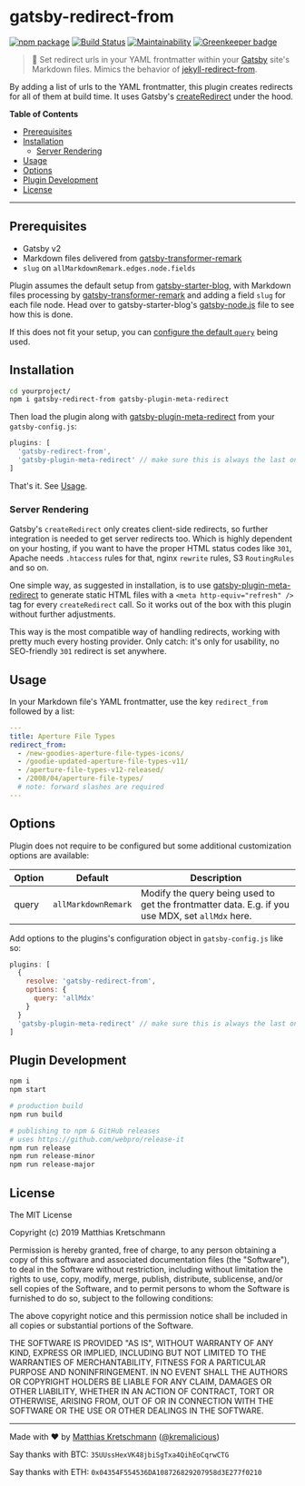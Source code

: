 # gatsby-redirect-from

[![npm package](https://img.shields.io/npm/v/gatsby-redirect-from.svg)](https://www.npmjs.com/package/gatsby-redirect-from)
[![Build Status](https://travis-ci.com/kremalicious/gatsby-redirect-from.svg?branch=master)](https://travis-ci.com/kremalicious/gatsby-redirect-from)
[![Maintainability](https://api.codeclimate.com/v1/badges/9643b2a038a7d338a73a/maintainability)](https://codeclimate.com/github/kremalicious/gatsby-redirect-from/maintainability)
[![Greenkeeper badge](https://badges.greenkeeper.io/kremalicious/gatsby-redirect-from.svg)](https://greenkeeper.io/)

> 🎯 Set redirect urls in your YAML frontmatter within your [Gatsby](https://www.gatsbyjs.org) site's Markdown files. Mimics the behavior of [jekyll-redirect-from](https://github.com/jekyll/jekyll-redirect-from).

By adding a list of urls to the YAML frontmatter, this plugin creates redirects for all of them at build time. It uses Gatsby's [createRedirect](https://www.gatsbyjs.org/docs/actions/#createRedirect) under the hood.

**Table of Contents**

- [Prerequisites](#prerequisites)
- [Installation](#installation)
  - [Server Rendering](#server-rendering)
- [Usage](#usage)
- [Options](#options)
- [Plugin Development](#plugin-development)
- [License](#license)

---

## Prerequisites

- Gatsby v2
- Markdown files delivered from [gatsby-transformer-remark](https://github.com/gatsbyjs/gatsby/tree/master/packages/gatsby-transformer-remark)
- `slug` on `allMarkdownRemark.edges.node.fields`

Plugin assumes the default setup from [gatsby-starter-blog](https://github.com/gatsbyjs/gatsby-starter-blog), with Markdown files processing by [gatsby-transformer-remark](https://github.com/gatsbyjs/gatsby/tree/master/packages/gatsby-transformer-remark) and adding a field `slug` for each file node. Head over to gatsby-starter-blog's [gatsby-node.js](https://github.com/gatsbyjs/gatsby-starter-blog/blob/master/gatsby-node.js#L57) file to see how this is done.

If this does not fit your setup, you can [configure the default `query`](#options) being used.

## Installation

```bash
cd yourproject/
npm i gatsby-redirect-from gatsby-plugin-meta-redirect
```

Then load the plugin along with [gatsby-plugin-meta-redirect](https://github.com/getchalk/gatsby-plugin-meta-redirect) from your `gatsby-config.js`:

```js
plugins: [
  'gatsby-redirect-from',
  'gatsby-plugin-meta-redirect' // make sure this is always the last one
]
```

That's it. See [Usage](#usage).

### Server Rendering

Gatsby's `createRedirect` only creates client-side redirects, so further integration is needed to get server redirects too. Which is highly dependent on your hosting, if you want to have the proper HTML status codes like `301`, Apache needs `.htaccess` rules for that, nginx `rewrite` rules, S3 `RoutingRules` and so on.

One simple way, as suggested in installation, is to use [gatsby-plugin-meta-redirect](https://github.com/getchalk/gatsby-plugin-meta-redirect) to generate static HTML files with a `<meta http-equiv="refresh" />` tag for every `createRedirect` call. So it works out of the box with this plugin without further adjustments.

This way is the most compatible way of handling redirects, working with pretty much every hosting provider. Only catch: it's only for usability, no SEO-friendly `301` redirect is set anywhere.

## Usage

In your Markdown file's YAML frontmatter, use the key `redirect_from` followed by a list:

```yaml
---
title: Aperture File Types
redirect_from:
  - /new-goodies-aperture-file-types-icons/
  - /goodie-updated-aperture-file-types-v11/
  - /aperture-file-types-v12-released/
  - /2008/04/aperture-file-types/
  # note: forward slashes are required
---
```

## Options

Plugin does not require to be configured but some additional customization options are available:

| Option | Default | Description |
|---|---|---|
| query | `allMarkdownRemark` | Modify the query being used to get the frontmatter data. E.g. if you use MDX, set `allMdx` here. |

Add options to the plugins's configuration object in `gatsby-config.js` like so:

```js
plugins: [
  {
    resolve: 'gatsby-redirect-from',
    options: {
      query: 'allMdx'
    }
  }
  'gatsby-plugin-meta-redirect' // make sure this is always the last one
]
```

## Plugin Development

```bash
npm i
npm start

# production build
npm run build

# publishing to npm & GitHub releases
# uses https://github.com/webpro/release-it
npm run release
npm run release-minor
npm run release-major
```

## License

The MIT License

Copyright (c) 2019 Matthias Kretschmann

Permission is hereby granted, free of charge, to any person obtaining a copy of this software and associated documentation files (the "Software"), to deal in the Software without restriction, including without limitation the rights to use, copy, modify, merge, publish, distribute, sublicense, and/or sell copies of the Software, and to permit persons to whom the Software is furnished to do so, subject to the following conditions:

The above copyright notice and this permission notice shall be included in all copies or substantial portions of the Software.

THE SOFTWARE IS PROVIDED "AS IS", WITHOUT WARRANTY OF ANY KIND, EXPRESS OR IMPLIED, INCLUDING BUT NOT LIMITED TO THE WARRANTIES OF MERCHANTABILITY, FITNESS FOR A PARTICULAR PURPOSE AND NONINFRINGEMENT. IN NO EVENT SHALL THE AUTHORS OR COPYRIGHT HOLDERS BE LIABLE FOR ANY CLAIM, DAMAGES OR OTHER LIABILITY, WHETHER IN AN ACTION OF CONTRACT, TORT OR OTHERWISE, ARISING FROM, OUT OF OR IN CONNECTION WITH THE SOFTWARE OR THE USE OR OTHER DEALINGS IN THE SOFTWARE.

---

Made with ♥ by [Matthias Kretschmann](https://matthiaskretschmann.com) ([@kremalicious](https://github.com/kremalicious))

Say thanks with BTC:
`35UUssHexVK48jbiSgTxa4QihEoCqrwCTG`

Say thanks with ETH:
`0x04354F554536DA108726829207958d3E277f0210`
